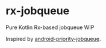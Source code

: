 # rx-jobqueue
Pure Kotlin Rx-based jobqueue
WIP

Inspired by [android-priority-jobqueue](https://github.com/yigit/android-priority-jobqueue).
